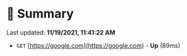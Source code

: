 # 📖 Summary
Last updated: **11/19/2021, 11:41:22 AM**

- `GET` [https://google.com](https://google.com) - **Up** (89ms)
